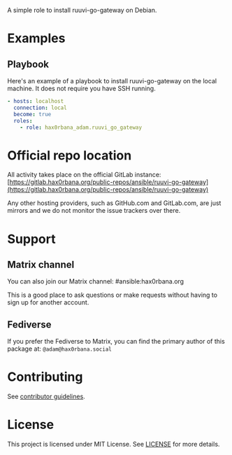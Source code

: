 A simple role to install ruuvi-go-gateway on Debian.

# Examples
## Playbook
Here's an example of a playbook to install ruuvi-go-gateway on the local machine. It
does not require you have SSH running.

```yaml
- hosts: localhost
  connection: local
  become: true
  roles:
    - role: hax0rbana_adam.ruuvi_go_gateway
```

# Official repo location
All activity takes place on the official GitLab instance:
[https://gitlab.hax0rbana.org/public-repos/ansible/ruuvi-go-gateway](https://gitlab.hax0rbana.org/public-repos/ansible/ruuvi-go-gateway)

Any other hosting providers, such as GitHub.com and GitLab.com, are just mirrors
and we do not monitor the issue trackers over there.

# Support
## Matrix channel
You can also join our Matrix channel: #ansible:hax0rbana.org

This is a good place to ask questions or make requests without having to sign
up for another account.

## Fediverse
If you prefer the Fediverse to Matrix, you can find the primary author of this
package at: `@adam@hax0rbana.social`

# Contributing
See [contributor guidelines](CONTRIBUTING.md).

# License
This project is licensed under MIT License. See [LICENSE](LICENSE) for more details.
